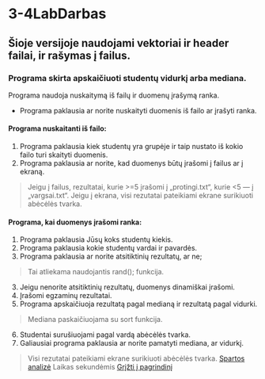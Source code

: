 # 3-4LabDarbas
## Šioje versijoje naudojami vektoriai ir header failai, ir rašymas į failus.
### Programa skirta apskaičiuoti studentų vidurkį arba mediana.
Programa naudoja nuskaitymą iš failų ir duomenų įrašymą ranka.
* Programa paklausia ar norite nuskaityti duomenis iš failo ar įrašyti ranka.
#### Programa nuskaitanti iš failo:
1. Programa paklausia kiek studentų yra grupėje ir taip nustato iš kokio failo turi skaityti duomenis.
2. Programa paklausia ar norite, kad duomenys būtų įrašomi į failus ar į ekraną.
>Jeigu į failus, rezultatai, kurie >=5 įrašomi į „protingi.txt“, kurie <5 — į „vargsai.txt“.
>Jeigu į ekrana, visi rezutatai pateikiami ekrane surikiuoti abėcėlės tvarka.
#### Programa, kai duomenys įrašomi ranka:
1. Programa paklausia Jūsų koks studentų kiekis.
2. Programa paklausia kokie studentų vardai ir pavardės.
3. Programa paklausia ar norite atsitiktinių rezultatų, ar ne;
> Tai atliekama naudojantis rand(); funkcija.
3. Jeigu nenorite atsitiktinių rezultatų, duomenys dinamiškai įrašomi.
4. Įrašomi egzaminų rezultatai.
5. Programa apskaičiuoja rezultatą pagal medianą ir rezultatą pagal vidurki.
> Mediana paskaičiuojama su sort <algorithm> funkcija.
6. Studentai surušiuojami pagal vardą abėcėlės tvarka.
7. Galiausiai programa paklausia ar norite pamatyti mediana, ar vidurkį.
> Visi rezutatai pateikiami ekrane surikiuoti abėcėlės tvarka.
>[Spartos analizė](https://github.com/DainiusKun/3-4LabDarbas/blob/1.0V/3-4LabVector/Spartos%20analize.xlsx)
 >Laikas sekundėmis
>[Grįžti į pagrindinį](https://github.com/DainiusKun/3-4LabDarbas/tree/master)

